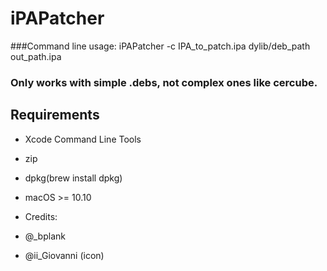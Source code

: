 # iPAPatcher
###Command line usage:
iPAPatcher -c IPA_to_patch.ipa dylib/deb_path out_path.ipa
### Only works with simple .debs, not complex ones like cercube.
## Requirements
- Xcode Command Line Tools
- zip
- dpkg(brew install dpkg)
- macOS >= 10.10

- Credits:
- @_bplank
- @ii_Giovanni (icon)
